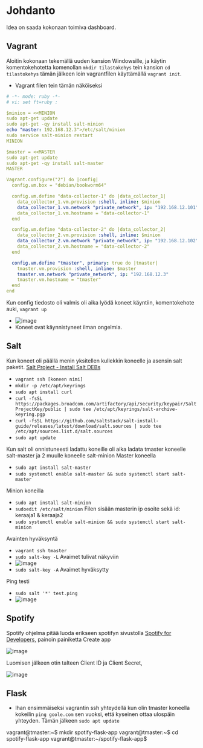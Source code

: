 # Johdanto

Idea on saada kokonaan toimiva dashboard.


## Vagrant

Aloitin kokonaan tekemällä uuden kansion Windowsille, ja käytin komentokehotetta komenollan `mkdir tilastokehys` tein kansion `cd tilastokehys` tämän jälkeen loin vagrantfilen käyttämällä `vagrant init`. 

- Vagrant filen tein tämän näköiseksi
```yaml
# -*- mode: ruby -*- 
# vi: set ft=ruby : 

$minion = <<MINION
sudo apt-get update
sudo apt-get -qy install salt-minion
echo "master: 192.168.12.3">/etc/salt/minion
sudo service salt-minion restart
MINION

$master = <<MASTER
sudo apt-get update
sudo apt-get -qy install salt-master
MASTER

Vagrant.configure("2") do |config|
  config.vm.box = "debian/bookworm64"

  config.vm.define "data-collector-1" do |data_collector_1|
    data_collector_1.vm.provision :shell, inline: $minion
    data_collector_1.vm.network "private_network", ip: "192.168.12.101"
    data_collector_1.vm.hostname = "data-collector-1"
  end

  config.vm.define "data-collector-2" do |data_collector_2|
    data_collector_2.vm.provision :shell, inline: $minion
    data_collector_2.vm.network "private_network", ip: "192.168.12.102"
    data_collector_2.vm.hostname = "data-collector-2"
  end

  config.vm.define "tmaster", primary: true do |tmaster|
    tmaster.vm.provision :shell, inline: $master
    tmaster.vm.network "private_network", ip: "192.168.12.3"
    tmaster.vm.hostname = "tmaster"
  end
end

```

Kun config tiedosto oli valmis oli aika lyödä koneet käyntiin, komentokehote auki, `vagrant up`

- ![image](https://github.com/user-attachments/assets/bef3ce36-905c-4d01-9746-05b4429bf87c)
- Koneet ovat käynnistyneet ilman ongelmia.

## Salt

Kun koneet oli päällä menin yksitellen kullekkin koneelle ja asensin salt paketit. [Salt Project - Install Salt DEBs](https://docs.saltproject.io/salt/install-guide/en/latest/topics/install-by-operating-system/linux-deb.html#:~:text=Install%20Salt%20DEBs,sources%20%7C%20sudo)
- `vagrant ssh [koneen nimi]`
- `mkdir -p /etc/apt/keyrings`
- `sudo apt install curl`
- `curl -fsSL https://packages.broadcom.com/artifactory/api/security/keypair/SaltProjectKey/public | sudo tee /etc/apt/keyrings/salt-archive-keyring.pgp`
- `curl -fsSL https://github.com/saltstack/salt-install-guide/releases/latest/download/salt.sources | sudo tee /etc/apt/sources.list.d/salt.sources`
- `sudo apt update`
  
Kun salt oli onnistuneesti ladattu koneille oli aika ladata tmaster koneelle salt-master ja 2 muulle koneelle salt-minion
Master koneella
- `sudo apt install salt-master`
- `sudo systemctl enable salt-master && sudo systemctl start salt-master`

Minion koneilla
- `sudo apt install salt-minion`
- `sudoedit /etc/salt/minion` Filen sisään masterin ip osoite sekä id: keraaja1 & keraaja2
- `sudo systemctl enable salt-minion && sudo systemctl start salt-minion`

Avainten hyväksyntä
- `vagrant ssh tmaster`
- `sudo salt-key -L` Avaimet tulivat näkyviin
- ![image](https://github.com/user-attachments/assets/438bc7dd-6816-432b-95a8-c7b03c92e056)
- `sudo salt-key -A` Avaimet hyväksytty

Ping testi
- `sudo salt '*' test.ping`
- ![image](https://github.com/user-attachments/assets/66a59374-99a9-47ef-bfea-9faa2af829ec)


## Spotify 
Spotify ohjelma pitää luoda erikseen spotifyn sivustolla [Spotify for Developers](https://developer.spotify.com/dashboard), painoin painiketta Create app 

![image](https://github.com/user-attachments/assets/a04c6e83-3104-4b35-828c-b8a617714c86)

Luomisen jälkeen otin talteen Client ID ja Client Secret,

![image](https://github.com/user-attachments/assets/1f261ab0-6882-45f6-ad70-525a669e58fc)


## Flask

- Ihan ensimmäiseksi vagrantin ssh yhteydellä kun olin tmaster koneella kokeilin `ping goole.com` sen vuoksi, että kyseinen ottaa ulospäin yhteyden. Tämän jälkeen `sudo apt update`

vagrant@tmaster:~$ mkdir spotify-flask-app
vagrant@tmaster:~$ cd spotify-flask-app
vagrant@tmaster:~/spotify-flask-app$


